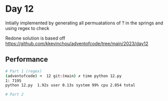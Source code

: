 # Day 12
Intially implemented by generating all permuatations of ? in the springs and using regex to check

Redone solution is based off https://github.com/kkevinchou/adventofcode/tree/main/2023/day12

## Performance
```bash
# Part 1 (regex)
(adventofcode) ➜  12 git:(main) ✗ time python 12.py 
1: 7195
python 12.py  1.92s user 0.13s system 99% cpu 2.054 total

# Part 2

```